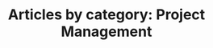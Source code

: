 ---
layout: blog_by_category
title: 'Articles by category: Project Management'
category: project-management
permalink: "/blog/category/project-management/"
image: /assets/images/photos/photo-10.jpg
tagline: "<br>Our Blog"
---